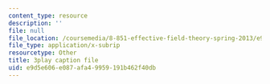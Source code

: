 ```yaml
---
content_type: resource
description: ''
file: null
file_location: /coursemedia/8-851-effective-field-theory-spring-2013/e9d5e606e087afa49959191b462f40db_zqOoSBbcack.srt
file_type: application/x-subrip
resourcetype: Other
title: 3play caption file
uid: e9d5e606-e087-afa4-9959-191b462f40db
---
```

